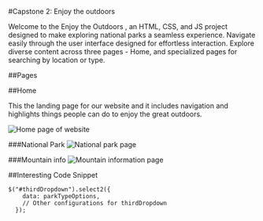 #Capstone 2: Enjoy the outdoors



Welcome to the Enjoy the Outdoors , an HTML, CSS, and JS project designed to make exploring national parks a seamless experience. Navigate easily through the user interface designed for effortless interaction. Explore diverse content across three pages - Home, and specialized pages for searching by location or type.

##Pages

##Home

This the landing page for our website and it includes navigation and highlights things people can do to enjoy the great outdoors. 

![Home page of website]()

###National Park
![National park page]()

###Mountain info
![Mountain information page]()

##Interesting Code Snippet
```
$("#thirdDropdown").select2({
    data: parkTypeOptions,
    // Other configurations for thirdDropdown
  });

  ```